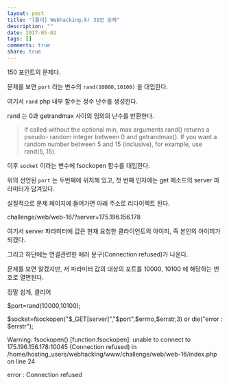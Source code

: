 ```yaml
---
layout: post
title: "[풀이] Webhacking.kr 31번 문제"
description: ""
date: 2017-05-02
tags: []
comments: true
share: true
---
```


150 포인트의 문제다.

문제를 보면 `port` 라는 변수의 `rand(10000,10100)` 을 대입한다.

  

여기서 `rand` php 내부 함수는 정수 난수를 생성한다.

rand 는 0과 getrandmax 사이의 임의의 난수를 반환한다.

  

> If called without the optional min, max arguments rand() returns a pseudo-
random integer between 0 and getrandmax(). If you want a random number between
5 and 15 (inclusive), for example, use rand(5, 15).

  

이후 `socket` 이라는 변수에 fsockopen 함수를 대입한다.

위의 선언된 `port` 는 두번째에 위치해 있고, 첫 번째 인자에는 get 메소드의 server 파라미터가 담겨있다.

실질적으로 문제 페이지에 들어가면 아래 주소로 리다이렉트 된다.

  

challenge/web/web-16/?server=175.196.156.178

  

여기서 server 파라미터에 값은 현재 요청한 클라이언트의 아이피, 즉 본인의 아이피가 되겠다.

그리고 하단에는 연결관련한 에러 문구(Connection refused)가 나온다.

  

문제를 보면 알겠지만, 저 파라미터 값의 대상의 포트를 10000, 10100 에 해당하는 번호로 열면된다.

정말 쉽게, 클리어

  

$port=rand(10000,10100);

$socket=fsockopen("$_GET[server]","$port",$errno,$errstr,3) or die("error :
$errstr");

  

  

Warning: fsockopen() [function.fsockopen]: unable to connect to
175.196.156.178:10045 (Connection refused) in
/home/hosting_users/webhacking/www/challenge/web/web-16/index.php on line 24

error : Connection refused

  

